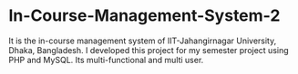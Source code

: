 # In-Course-Management-System-2
It is the in-course management system of IIT-Jahangirnagar University, Dhaka, Bangladesh. I developed this project for my semester project using PHP and MySQL. Its multi-functional and multi user.
